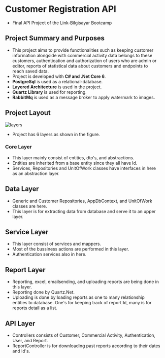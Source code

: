 # Customer Registration API
- Final API Project of the Link-Bilgisayar Bootcamp

## Project Summary and Purposes
- This project aims to provide functionalities such as keeping customer information alongside with commercial activity data belongs to these customers, authentication and authorization of users who are admin or editor, reports of statistical data about customers and endpoints to reach saved data.
- Project is developed with **C# and .Net Core 6**.
- **PostgreSql** is used as a relational-database.
- **Layered Architecture** is used in the project.
- **Quartz Library** is used for reporting.
- **RabbitMq** is used as a message broker to apply watermark to images.

## Project Layout
![layers](https://user-images.githubusercontent.com/95534656/179264038-54d1e622-4e8f-419d-a2a2-eb965e5fbae4.JPG) 
- Project has 6 layers as shown in the figure.

### Core Layer
- This layer mainly consist of entities, dto's, and abstractions.
- Entities are inherited from a base entity since they all have Id.
- Services, Repositories and UnitOfWork classes have interfaces in here as an abstraction layer.

## Data Layer
- Generic and Customer Repositories, AppDbContext, and UnitOfWork classes are here.
- This layer is for extracting data from database and serve it to an upper layer.

## Service Layer
- This layer consist of services and mappers.
- Most of the bussiness actions are performed in this layer.
- Authentication services also in here.

## Report Layer
- Reporting, excel, emailsending, and uploading reports are being done in this layer.
- Reporting done by Quartz.Net.
- Uploading is done by loading reports as one to many relationship entities to database. One's for keeping track of report Id, many is for reports detail as a list.

## API Layer
- Controllers consists of Customer, Commercial Activity, Authentication, User, and Report.
- ReportController is for downloading past reports according to their dates and Id's.

